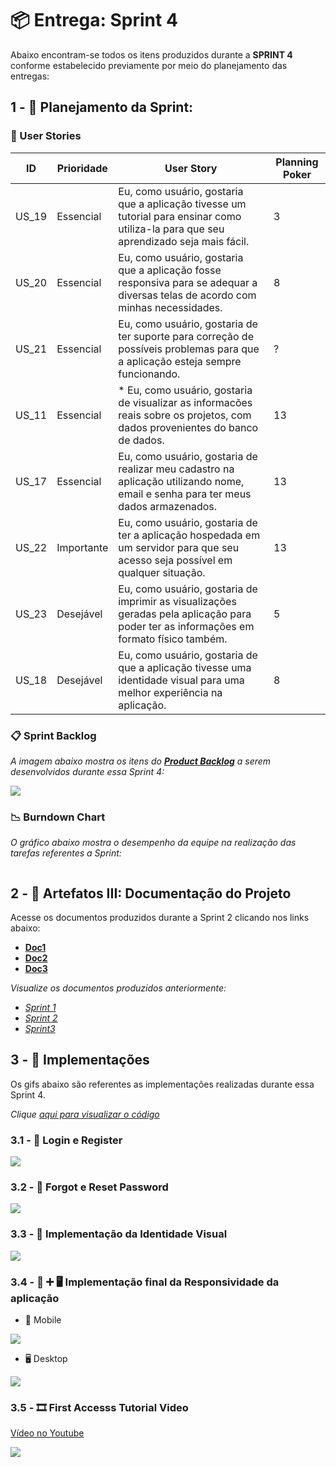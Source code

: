 # 📦 Entrega: __Sprint 4__

Abaixo encontram-se todos os itens produzidos durante a __SPRINT 4__ conforme estabelecido previamente por meio do planejamento das entregas: 

## 1 - 📅 Planejamento da Sprint:

### 📝 User Stories

| ID    | Prioridade | User Story                                                   | Planning Poker |
| ----- | ---------- | ------------------------------------------------------------ | -------------- |
| US_19 | Essencial  | Eu, como usuário, gostaria que a aplicação tivesse um tutorial para ensinar como utiliza-la para que seu aprendizado seja mais fácil. | 3              |
| US_20 | Essencial  | Eu, como usuário, gostaria que a aplicação fosse responsiva para se adequar a diversas telas de acordo com minhas necessidades. | 8              |
| US_21 | Essencial  | Eu, como usuário, gostaria de ter suporte para correção de possíveis problemas para que a aplicação esteja sempre funcionando. | ?              |
| US_11 | Essencial  | * Eu, como usuário, gostaria de visualizar as informacões reais sobre os projetos, com dados provenientes do banco de dados. | 13             |
| US_17 | Essencial  | Eu, como usuário, gostaria de realizar meu cadastro na aplicação utilizando nome, email e senha para ter meus dados armazenados. | 13             |
| US_22 | Importante | Eu, como usuário, gostaria de ter a aplicação hospedada em um servidor para que seu acesso seja possível em qualquer situação. | 13             |
| US_23 | Desejável  | Eu, como usuário, gostaria de imprimir as visualizações geradas pela aplicação para poder ter as informações em formato físico também. | 5              |
| US_18 | Desejável  | Eu, como usuário, gostaria de que a aplicação tivesse uma identidade visual para uma melhor experiência na aplicação. | 8              |

### 📋 Sprint Backlog

*A imagem abaixo mostra os itens do [__Product Backlog__](https://github.com/vinicius-hso/api-fatec-2s-gswatcher/blob/Sprint-1/documentation/%2303_product_backlog.pdf) a serem desenvolvidos durante essa Sprint 4:*

![](https://github.com/vinicius-hso/api-fatec-2s-gswatcher/blob/Sprint-4/Images/sprint-4-backlog.png)

### 📉 Burndown Chart

*O gráfico abaixo mostra o desempenho da equipe na realização das tarefas referentes a Sprint:*

![]()

## 2 - 📂 Artefatos III: Documentação do Projeto

Acesse os documentos produzidos durante a Sprint 2 clicando nos links abaixo:

* [__Doc1__]()
* [__Doc2__]()
* [__Doc3__]()

*Visualize os documentos produzidos anteriormente:*

* *[Sprint 1](https://github.com/vinicius-hso/api-fatec-2s-gswatcher/tree/Sprint-1#2----artefatos-i-documenta%C3%A7%C3%A3o-do-projeto)*
* *[Sprint 2](https://github.com/vinicius-hso/api-fatec-2s-gswatcher/tree/Sprint-2#2----artefatos-ii-documenta%C3%A7%C3%A3o-do-projeto)*
* [*Sprint3*](https://github.com/vinicius-hso/api-fatec-2s-gswatcher/tree/Sprint-3#2----artefatos-iii-documenta%C3%A7%C3%A3o-do-projeto)

## 3 - 💫 Implementações

Os gifs abaixo são referentes as implementações realizadas durante essa Sprint 4.

*Clique [aqui para visualizar o código]()*

### 3.1 - 🔑 Login e Register

![](https://github.com/vinicius-hso/api-fatec-2s-gswatcher/blob/Sprint-4/Images/register_login.gif)

### 3.2 - 🔐 Forgot e Reset Password

![](https://github.com/vinicius-hso/api-fatec-2s-gswatcher/blob/Sprint-4/Images/forgot_reset.gif)

### 3.3 - 🎨 Implementação da Identidade Visual

![](https://github.com/vinicius-hso/api-fatec-2s-gswatcher/blob/Sprint-4/Images/identidade_visual.gif)

### 3.4 - 📱 ➕ 🖥️ Implementação final da Responsividade da aplicação

* 📱 Mobile

![](https://github.com/vinicius-hso/api-fatec-2s-gswatcher/blob/Sprint-4/Images/mobile.gif)

* 🖥️ Desktop

![](https://github.com/vinicius-hso/api-fatec-2s-gswatcher/blob/Sprint-4/Images/desktop.gif)

### 3.5 - 🎞️ First Accesss Tutorial Video

[Vídeo no Youtube](https://www.youtube.com/watch?v=8j8ktkdrvd4)

![](https://github.com/vinicius-hso/api-fatec-2s-gswatcher/blob/Sprint-4/Images/first-access.gif)
